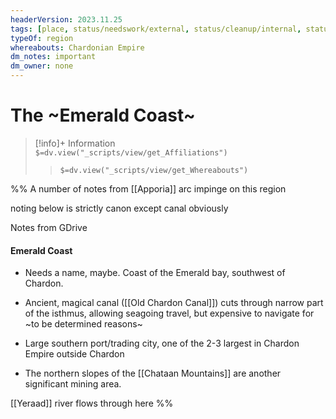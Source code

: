 ```yaml
---
headerVersion: 2023.11.25
tags: [place, status/needswork/external, status/cleanup/internal, status/check/name]
typeOf: region
whereabouts: Chardonian Empire
dm_notes: important
dm_owner: none
---
```

# The ~Emerald Coast~
>[!info]+ Information  
> `$=dv.view("_scripts/view/get_Affiliations")`  
>> `$=dv.view("_scripts/view/get_Whereabouts")`


%%
A number of notes from [[Apporia]] arc impinge on this region

noting below is strictly canon except canal obviously

Notes from GDrive
#### Emerald Coast

- Needs a name, maybe. Coast of the Emerald bay, southwest of Chardon. 
    
- Ancient, magical canal  ([[Old Chardon Canal]]) cuts through narrow part of the isthmus, allowing seagoing travel, but expensive to navigate for ~to be determined reasons~
    
- Large southern port/trading city, one of the 2-3 largest in Chardon Empire outside Chardon
    
- The northern slopes of the [[Chataan Mountains]] are another significant mining area.

[[Yeraad]] river flows through here
%%
